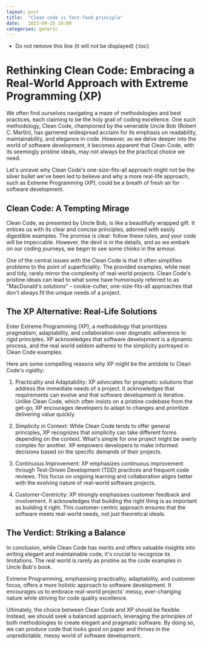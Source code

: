 ```yaml
---
layout: post
title:  "Clean code is fast-food principle"
date:   2023-09-25 10:00
categories: generic
---
```


* Do not remove this line (it will not be displayed)
{:toc}

# Rethinking Clean Code: Embracing a Real-World Approach with Extreme Programming (XP) 

We often find ourselves navigating a maze of methodologies and best practices, each claiming to be the holy grail of coding excellence. One such methodology, Clean Code, championed by the venerable Uncle Bob (Robert C. Martin), has garnered widespread acclaim for its emphasis on readability, maintainability, and elegance in code. However, as we delve deeper into the world of software development, it becomes apparent that Clean Code, with its seemingly pristine ideals, may not always be the practical choice we need.

Let's unravel why Clean Code's one-size-fits-all approach might not be the silver bullet we've been led to believe and why a more real-life approach, such as Extreme Programming (XP), could be a breath of fresh air for software development.

## Clean Code: A Tempting Mirage

Clean Code, as presented by Uncle Bob, is like a beautifully wrapped gift. It entices us with its clear and concise principles, adorned with easily digestible examples. The promise is clear: follow these rules, and your code will be impeccable. However, the devil is in the details, and as we embark on our coding journeys, we begin to see some chinks in the armour.

One of the central issues with the Clean Code is that it often simplifies problems to the point of superficiality. The provided examples, while neat and tidy, rarely mirror the complexity of real-world projects. Clean Code's pristine ideals can lead to what some have humorously referred to as "MacDonald's solutions" – cookie-cutter, one-size-fits-all approaches that don't always fit the unique needs of a project.

## The XP Alternative: Real-Life Solutions

Enter Extreme Programming (XP), a methodology that prioritizes pragmatism, adaptability, and collaboration over dogmatic adherence to rigid principles. XP acknowledges that software development is a dynamic process, and the real world seldom adheres to the simplicity portrayed in Clean Code examples.

Here are some compelling reasons why XP might be the antidote to Clean Code's rigidity:

1. Practicality and Adaptability: XP advocates for pragmatic solutions that address the immediate needs of a project. It acknowledges that requirements can evolve and that software development is iterative. Unlike Clean Code, which often insists on a pristine codebase from the get-go, XP encourages developers to adapt to changes and prioritize delivering value quickly.

2. Simplicity in Context: While Clean Code tends to offer general principles, XP recognizes that simplicity can take different forms depending on the context. What's simple for one project might be overly complex for another. XP empowers developers to make informed decisions based on the specific demands of their projects.

3. Continuous Improvement: XP emphasizes continuous improvement through Test-Driven Development (TDD) practices and frequent code reviews. This focus on ongoing learning and collaboration aligns better with the evolving nature of real-world software projects.

4. Customer-Centricity: XP strongly emphasises customer feedback and involvement. It acknowledges that building the right thing is as important as building it right. This customer-centric approach ensures that the software meets real-world needs, not just theoretical ideals.


## The Verdict: Striking a Balance

In conclusion, while Clean Code has merits and offers valuable insights into writing elegant and maintainable code, it's crucial to recognize its limitations. The real world is rarely as pristine as the code examples in Uncle Bob's book.

Extreme Programming, emphasising practicality, adaptability, and customer focus, offers a more holistic approach to software development. It encourages us to embrace real-world projects' messy, ever-changing nature while striving for code quality excellence.



Ultimately, the choice between Clean Code and XP should be flexible. Instead, we should seek a balanced approach, leveraging the principles of both methodologies to create elegant and pragmatic software. By doing so, we can produce code that looks good on paper and thrives in the unpredictable, messy world of software development.
